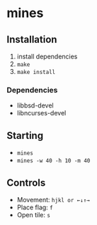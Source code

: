 # mines

## Installation
1. install dependencies
2. `make`
3. `make install`

### Dependencies
- libbsd-devel
- libncurses-devel

## Starting
- `mines` 
- `mines -w 40 -h 10 -m 40`

## Controls
- Movement: `hjkl or ←↓↑→`
- Place flag: `f`
- Open tile: `s`

